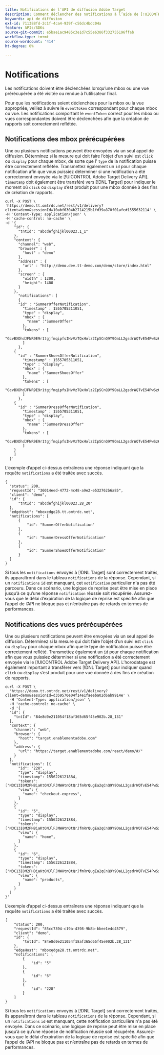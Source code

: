 ```yaml
---
title: Notifications de l’API de diffusion Adobe Target
description: Comment déclencher des notifications à l’aide de [!UICONTROL Adobe Target Delivery API] ?
keywords: api de diffusion
exl-id: 711388fd-2c1f-4ca4-939f-c56dc4bdc04a
feature: APIs/SDKs
source-git-commit: e5bae1ac9485c3e1d7c55e6386f332755196ffab
workflow-type: tm+mt
source-wordcount: '414'
ht-degree: 0%

---
```


# Notifications

Les notifications doivent être déclenchées lorsqu’une mbox ou une vue prérécupérée a été visitée ou rendue à l’utilisateur final.

Pour que les notifications soient déclenchées pour la mbox ou la vue appropriée, veillez à suivre le `eventToken` correspondant pour chaque mbox ou vue. Les notifications comportant le `eventToken` correct pour les mbox ou vues correspondantes doivent être déclenchées afin que la création de rapports soit correctement reflétée.

## Notifications des mbox prérécupérées

Une ou plusieurs notifications peuvent être envoyées via un seul appel de diffusion. Déterminez si la mesure qui doit faire l’objet d’un suivi est `click` ou `display` pour chaque mbox, de sorte que l’ `type` de la notification puisse être correctement reflétée. Transmettez également un `id` pour chaque notification afin que vous puissiez déterminer si une notification a été correctement envoyée via le [!UICONTROL  Adobe Target Delivery API]. `timestamp` doit également être transféré vers [!DNL Target] pour indiquer le moment où `click` ou `display` s’est produit pour une mbox donnée à des fins de création de rapports.

```
curl -X POST \
'https://demo.tt.omtrdc.net/rest/v1/delivery?client=demo&sessionId=10abf6304b2714215b1fd39a870f01afc#1555632114' \
-H 'Content-Type: application/json' \
-H 'cache-control: no-cache' \
-d '{
    "id": {
      "tntId": "abcdefghijkl00023.1_1"
    },
    "context": {
      "channel": "web",
      "browser" : {
        "host" : "demo"
      },
      "address" : {
        "url" : "http://demo.dev.tt-demo.com/demo/store/index.html"
      },
      "screen" : {
        "width" : 1200,
        "height": 1400
      }
    },
      "notifications": [
      {
      "id" : "SummerOfferNotification",
        "timestamp" : 1555705311051,
        "type" : "display",
        "mbox" : {
          "name" :"SummerOffer"   
        },
        "tokens" : [
          "GcvBXDhdJFNR9E9r1tgjfmqipfsIHvVzTQxHolz2IpSCnQ9Y9OaLL2gsdrWQTvE54PwSz67rmXWmSnkXpSSS2Q"
        ]
      },
    {
      "id" : "SummerShoesOfferNotification",
        "timestamp" : 1555705311051,
        "type" : "display",
        "mbox" : {
          "name" :"SummerShoesOffer"   
        },
        "tokens" : [
          "GcvBXDhdJFNR9E9r1tgjfmqipfsIHvVzTQxHolz2IpSCnQ9Y9OaLL2gsdrWQTvE54PwSz67rmXWmSnkXpSSS2Q"
        ]
      },
    {
      "id" : "SummerDressOfferNotification",
        "timestamp" : 1555705311051,
        "type" : "display",
        "mbox" : {
          "name" :"SummerDressOffer"   
        },
        "tokens" : [
          "GcvBXDhdJFNR9E9r1tgjfmqipfsIHvVzTQxHolz2IpSCnQ9Y9OaLL2gsdrWQTvE54PwSz67rmXWmSnkXpSSS2Q"
        ]
    } 
    ]
  }'
```

L’exemple d’appel ci-dessus entraînera une réponse indiquant que la requête `notifications` a été traitée avec succès.

```
{
  "status": 200,
  "requestId": "36014eed-4772-4c48-a9e2-e532762b6a85",
  "client": "demo",
  "id": {
      "tntId": "abcdefghijkl00023.28_20"
  },
  "edgeHost": "mboxedge28.tt.omtrdc.net",
  "notifications": [
      {
          "id": "SummerOfferNotification"
      },
      {
          "id": "SummerDressOfferNotification"
      },
      {
          "id": "SummerShoesOfferNotification"
      }
  ]
}
```

Si tous les `notifications` envoyés à [!DNL Target] sont correctement traités, ils apparaîtront dans le tableau `notifications` de la réponse. Cependant, si un `notifications` `id` est manquant, cet `notification` particulier n&#39;a pas été parcouru. Dans ce scénario, une logique de reprise peut être mise en place jusqu’à ce qu’une réponse `notification` réussie soit récupérée. Assurez-vous que le délai d’expiration de la logique de reprise est spécifié afin que l’appel de l’API ne bloque pas et n’entraîne pas de retards en termes de performances.

## Notifications des vues prérécupérées

Une ou plusieurs notifications peuvent être envoyées via un seul appel de diffusion. Déterminez si la mesure qui doit faire l’objet d’un suivi est `click` ou `display` pour chaque mbox afin que le type de notification puisse être correctement reflété. Transmettez également un `id` pour chaque notification afin que vous puissiez déterminer si une notification a été correctement envoyée via le [!UICONTROL Adobe Target Delivery API]. L’horodatage est également important à transférer vers [!DNL Target] pour indiquer quand `click` ou `display` s’est produit pour une vue donnée à des fins de création de rapports.

```
curl -X POST \
  'https://demo.tt.omtrdc.net/rest/v1/delivery?client=demo&sessionId=d359570e04f14e1faeeba02d6ab9914e' \
  -H 'Content-Type: application/json' \
  -H 'cache-control: no-cache' \
  -d '{
  "id": {
    "tntId": "84e8d0e211054f18af365d65f45e902b.28_131"
  },
  "context": {
    "channel": "web",
    "browser": {
      "host": "target.enablementadobe.com"
    },
    "address": {
      "url": "https://target.enablementadobe.com/react/demo/#/"
    }
  },
  "notifications": [{
      "id": "228",
      "type": "display",
      "timestamp": 1556226121884,
      "tokens": ["N3C13I0M2PH8iaKtONJlFJNWHtnQtQrJfmRrQugEa2qCnQ9Y9OaLL2gsdrWQTvE54PwSz67rmXWmSnkXpSSS2Q=="],
      "view": {
        "name": "checkout-express",
      }
    },
    {
      "id": "5",
      "type": "display",
      "timestamp": 1556226121884,
      "tokens": ["N3C13I0M2PH8iaKtONJlFJNWHtnQtQrJfmRrQugEa2qCnQ9Y9OaLL2gsdrWQTvE54PwSz67rmXWmSnkXpSSS2Q=="],
      "view": {
        "name": "home",
      }
    },
    {
      "id": "6",
      "type": "display",
      "timestamp": 1556226121884,
      "tokens": ["N3C13I0M2PH8iaKtONJlFJNWHtnQtQrJfmRrQugEa2qCnQ9Y9OaLL2gsdrWQTvE54PwSz67rmXWmSnkXpSSS2Q=="],
      "view": {
        "name": "products",
      }
    }
  ]
}'
```

L’exemple d’appel ci-dessus entraînera une réponse indiquant que la requête `notifications` a été traitée avec succès.

```
{
    "status": 200,
    "requestId": "85cc7394-c19a-4398-9b8b-bbee1e4c4579",
    "client": "demo",
    "id": {
        "tntId": "84e8d0e211054f18af365d65f45e902b.28_131"
    },
    "edgeHost": "mboxedge28.tt.omtrdc.net",
    "notifications": [
        {
            "id": "5"
        },
        {
            "id": "6"
        },
        {
            "id": "228"
        }
    ]
}
```

Si tous les `notifications` envoyés à [!DNL Target] sont correctement traités, ils apparaîtront dans le tableau `notifications` de la réponse. Cependant, si un `notifications` `id` est manquant, cette notification particulière n&#39;a pas été envoyée. Dans ce scénario, une logique de reprise peut être mise en place jusqu’à ce qu’une réponse de notification réussie soit récupérée. Assurez-vous que le délai d’expiration de la logique de reprise est spécifié afin que l’appel de l’API ne bloque pas et n’entraîne pas de retards en termes de performances.
